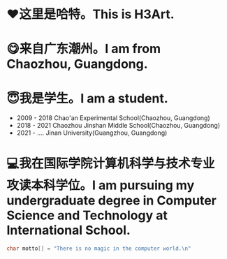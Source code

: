 # ❤这里是哈特。This is $\text{H3Art}$.

# 😋来自广东潮州。I am from Chaozhou, Guangdong.

# 😇我是学生。I am a student.
- 2009 - 2018 Chao'an Experimental School(Chaozhou, Guangdong)
- 2018 - 2021 Chaozhou Jinshan Middle School(Chaozhou, Guangdong)
- 2021 - .... Jinan University(Guangzhou, Guangdong)

# 💻我在国际学院计算机科学与技术专业攻读本科学位。I am pursuing my undergraduate degree in Computer Science and Technology at International School.
```c
char motto[] = "There is no magic in the computer world.\n"
```

<!---
H3Art-q/H3Art-q is a ✨ special ✨ repository because its `README.md` (this file) appears on your GitHub profile.
You can click the Preview link to take a look at your changes.
--->
